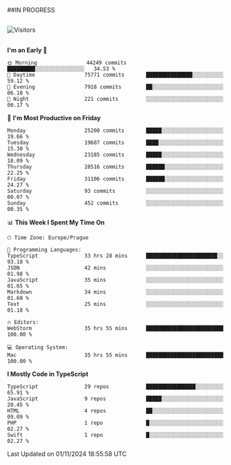 ##IN PROGRESS
##
![Visitors](https://komarev.com/ghpvc/?username=petrbui&style=for-the-badge&label=Visitors+👀)



##
<!--
[![My GitHub stats](https://github-readme-stats.vercel.app/api?username=petrbui&theme=github_dark)](https://github.com/anuraghazra/github-readme-stats)

[![My wakatime stats](https://github-readme-stats.vercel.app/api/wakatime?username=petrbui&theme=github_dark)](https://github.com/anuraghazra/github-readme-stats)
-->
<!--START_SECTION:waka-->
**I'm an Early 🐤** 

```text
🌞 Morning                44249 commits       █████████░░░░░░░░░░░░░░░░   34.53 % 
🌆 Daytime                75771 commits       ███████████████░░░░░░░░░░   59.12 % 
🌃 Evening                7918 commits        ██░░░░░░░░░░░░░░░░░░░░░░░   06.18 % 
🌙 Night                  221 commits         ░░░░░░░░░░░░░░░░░░░░░░░░░   00.17 % 
```
📅 **I'm Most Productive on Friday** 

```text
Monday                   25200 commits       █████░░░░░░░░░░░░░░░░░░░░   19.66 % 
Tuesday                  19607 commits       ████░░░░░░░░░░░░░░░░░░░░░   15.30 % 
Wednesday                23185 commits       █████░░░░░░░░░░░░░░░░░░░░   18.09 % 
Thursday                 28516 commits       ██████░░░░░░░░░░░░░░░░░░░   22.25 % 
Friday                   31106 commits       ██████░░░░░░░░░░░░░░░░░░░   24.27 % 
Saturday                 93 commits          ░░░░░░░░░░░░░░░░░░░░░░░░░   00.07 % 
Sunday                   452 commits         ░░░░░░░░░░░░░░░░░░░░░░░░░   00.35 % 
```


📊 **This Week I Spent My Time On** 

```text
🕑︎ Time Zone: Europe/Prague

💬 Programming Languages: 
TypeScript               33 hrs 28 mins      ███████████████████████░░   93.18 % 
JSON                     42 mins             ░░░░░░░░░░░░░░░░░░░░░░░░░   01.98 % 
JavaScript               35 mins             ░░░░░░░░░░░░░░░░░░░░░░░░░   01.65 % 
Markdown                 34 mins             ░░░░░░░░░░░░░░░░░░░░░░░░░   01.60 % 
Text                     25 mins             ░░░░░░░░░░░░░░░░░░░░░░░░░   01.18 % 

🔥 Editors: 
WebStorm                 35 hrs 55 mins      █████████████████████████   100.00 % 

💻 Operating System: 
Mac                      35 hrs 55 mins      █████████████████████████   100.00 % 
```

**I Mostly Code in TypeScript** 

```text
TypeScript               29 repos            ████████████████░░░░░░░░░   65.91 % 
JavaScript               9 repos             █████░░░░░░░░░░░░░░░░░░░░   20.45 % 
HTML                     4 repos             ██░░░░░░░░░░░░░░░░░░░░░░░   09.09 % 
PHP                      1 repo              █░░░░░░░░░░░░░░░░░░░░░░░░   02.27 % 
Swift                    1 repo              █░░░░░░░░░░░░░░░░░░░░░░░░   02.27 % 
```




 Last Updated on 01/11/2024 18:55:58 UTC
<!--END_SECTION:waka-->
